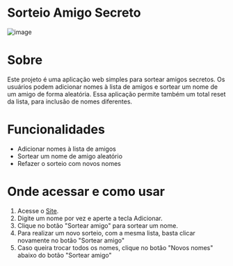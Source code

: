 # Sorteio Amigo Secreto
![image](https://github.com/user-attachments/assets/f7dad05f-d038-469b-bc4a-bbcc4d8e5462)

# Sobre
Este projeto é uma aplicação web simples para sortear amigos secretos. Os usuários podem adicionar nomes à lista de amigos e sortear um nome de um amigo de forma aleatória. Essa aplicação permite também um total reset da lista, para inclusão de nomes diferentes.

# Funcionalidades
- Adicionar nomes à lista de amigos
- Sortear um nome de amigo aleatório
- Refazer o sorteio com novos nomes

# Onde acessar e como usar
1. Acesse o [Site](https://sorteio-amigo-secreto-lilac.vercel.app/).
2. Digite um nome por vez e aperte a tecla Adicionar.
3. Clique no botão "Sortear amigo" para sortear um nome.
4. Para realizar um novo sorteio, com a mesma lista, basta clicar novamente no botão "Sortear amigo"
5. Caso queira trocar todos os nomes, clique no botão "Novos nomes" abaixo do botão "Sortear amigo"
